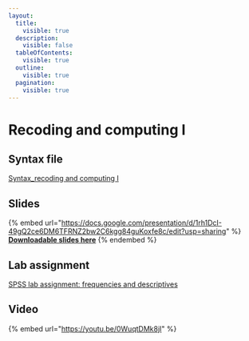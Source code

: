 ```yaml
---
layout:
  title:
    visible: true
  description:
    visible: false
  tableOfContents:
    visible: true
  outline:
    visible: true
  pagination:
    visible: true
---
```


# Recoding and computing I

## Syntax file

[Syntax\_recoding and computing I](https://drive.google.com/open?id=1MHBdw5vSMJac7pnfsq5KQD9bW8bNFgwN\&usp=drive\_fs)

## Slides

{% embed url="https://docs.google.com/presentation/d/1rh1DcI-49gQ2ce6DM6TFRNZ2bw2C6kgg84guKoxfe8c/edit?usp=sharing" %}
[**Downloadable slides here**](https://docs.google.com/presentation/d/1rh1DcI-49gQ2ce6DM6TFRNZ2bw2C6kgg84guKoxfe8c/edit?usp=sharing)
{% endembed %}

## Lab assignment

[SPSS lab assignment: frequencies and descriptives](https://docs.google.com/document/d/1SBI-Ua1hJVQ1H2NuaqjAuHd2NGABHZeXWXDXGcqEk9A/edit?usp=sharing)

## Video

{% embed url="https://youtu.be/0WuqtDMk8jI" %}
